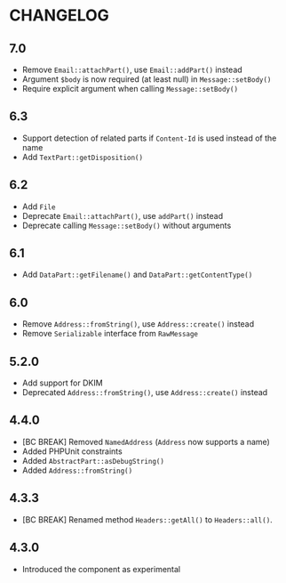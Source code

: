 # CHANGELOG

## 7.0

- Remove `Email::attachPart()`, use `Email::addPart()` instead
- Argument `$body` is now required (at least null) in `Message::setBody()`
- Require explicit argument when calling `Message::setBody()`

## 6.3

- Support detection of related parts if `Content-Id` is used instead of the name
- Add `TextPart::getDisposition()`

## 6.2

- Add `File`
- Deprecate `Email::attachPart()`, use `addPart()` instead
- Deprecate calling `Message::setBody()` without arguments

## 6.1

- Add `DataPart::getFilename()` and `DataPart::getContentType()`

## 6.0

- Remove `Address::fromString()`, use `Address::create()` instead
- Remove `Serializable` interface from `RawMessage`

## 5.2.0

- Add support for DKIM
- Deprecated `Address::fromString()`, use `Address::create()` instead

## 4.4.0

- [BC BREAK] Removed `NamedAddress` (`Address` now supports a name)
- Added PHPUnit constraints
- Added `AbstractPart::asDebugString()`
- Added `Address::fromString()`

## 4.3.3

- [BC BREAK] Renamed method `Headers::getAll()` to `Headers::all()`.

## 4.3.0

- Introduced the component as experimental
